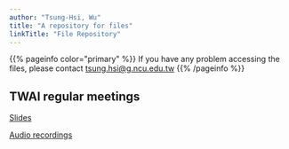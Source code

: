 ```yaml
---
author: "Tsung-Hsi, Wu"
title: "A repository for files"
linkTitle: "File Repository"
---
```


{{% pageinfo color="primary" %}}
If you have any problem accessing the files, please contact tsung.hsi@g.ncu.edu.tw
{{% /pageinfo %}}

## TWAI regular meetings

[Slides](https://drive.google.com/drive/folders/1hbYi1oBGRZtv_ovdKclWm2vvykVYjo6U?usp=sharing)

[Audio recordings](https://drive.google.com/drive/folders/1WMCIZtce6FsTLlqybVXGYJTwlBt-xGBW?usp=sharing)

